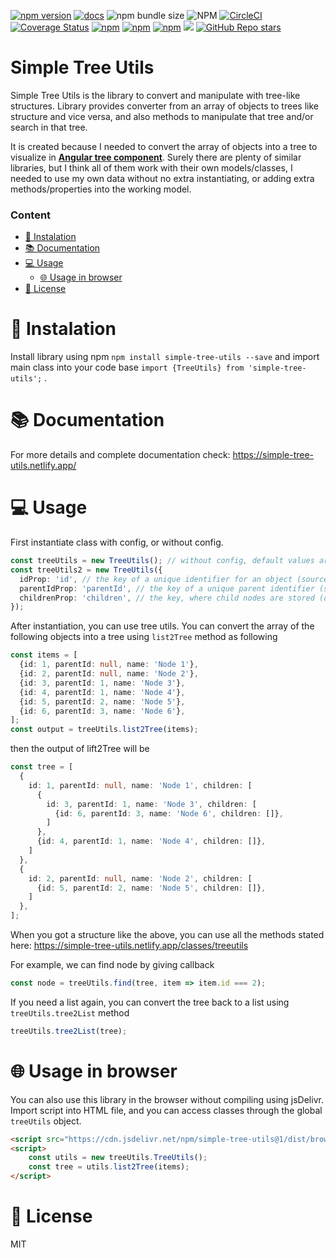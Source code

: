 [![npm version](https://badge.fury.io/js/simple-tree-utils.svg)](https://badge.fury.io/js/simple-tree-utils)
[![docs](https://badgen.net/badge/docs/online/orange)](https://simple-tree-utils.netlify.app)
![npm bundle size](https://img.shields.io/bundlephobia/min/simple-tree-utils)
![NPM](https://img.shields.io/npm/l/simple-tree-utils)
[![CircleCI](https://circleci.com/gh/Raiper34/simple-tree-utils.svg?style=shield)](https://circleci.com/gh/Raiper34/simple-tree-utils)
[![Coverage Status](https://coveralls.io/repos/github/Raiper34/simple-tree-utils/badge.svg?branch=main)](https://coveralls.io/github/Raiper34/simple-tree-utils?branch=main)
[![npm](https://img.shields.io/npm/dt/simple-tree-utils)](https://badge.fury.io/js/simple-tree-utils)
[![npm](https://img.shields.io/npm/dm/simple-tree-utils)](https://badge.fury.io/js/simple-tree-utils)
[![npm](https://img.shields.io/npm/dw/simple-tree-utils)](https://badge.fury.io/js/simple-tree-utils)
[![](https://data.jsdelivr.com/v1/package/npm/simple-tree-utils/badge?style=rounded)](https://www.jsdelivr.com/package/npm/simple-tree-utils)
[![GitHub Repo stars](https://img.shields.io/github/stars/raiper34/simple-tree-utils)](https://github.com/Raiper34/simple-tree-utils)

# Simple Tree Utils
Simple Tree Utils is the library to convert and manipulate with tree-like structures.
Library provides converter from an array of objects to trees like structure and vice versa,
and also methods to manipulate that tree and/or search in that tree.

It is created because I needed to convert the array of objects into a tree to visualize in
[**Angular tree component**](https://www.npmjs.com/package/@circlon/angular-tree-component).
Surely there are plenty of similar libraries, but I think all of them work with their own
models/classes, I needed to use my own data without no extra instantiating,
or adding extra methods/properties into the working model.

### Content
- [🚀 Instalation](#-instalation)
- [📚 Documentation](#-documentation)
- [💻 Usage](#-usage)
    - [🌐 Usage in browser](#usage-in-browser)
- [📖 License](#-license)

# 🚀 Instalation
Install library using npm `npm install simple-tree-utils --save` and import main class
into your code base `import {TreeUtils} from 'simple-tree-utils';` .

# 📚 Documentation
For more details and complete documentation check: https://simple-tree-utils.netlify.app/

# 💻 Usage
First instantiate class with config, or without config.
```ts
const treeUtils = new TreeUtils(); // without config, default values are used (id as idProp, parentId as parentIdProp, children as childrenProp)
const treeUtils2 = new TreeUtils({
  idProp: 'id', // the key of a unique identifier for an object (source object)
  parentIdProp: 'parentId', // the key of a unique parent identifier (source object)
  childrenProp: 'children', // the key, where child nodes are stored (destination object tree)
});
```
After instantiation, you can use tree utils. You can convert the array of the following objects into a tree using `list2Tree` method as following
```ts
const items = [
  {id: 1, parentId: null, name: 'Node 1'},
  {id: 2, parentId: null, name: 'Node 2'},
  {id: 3, parentId: 1, name: 'Node 3'},
  {id: 4, parentId: 1, name: 'Node 4'},
  {id: 5, parentId: 2, name: 'Node 5'},
  {id: 6, parentId: 3, name: 'Node 6'},
];
const output = treeUtils.list2Tree(items);
```
then the output of lift2Tree will be
```ts
const tree = [
  {
    id: 1, parentId: null, name: 'Node 1', children: [
      {
        id: 3, parentId: 1, name: 'Node 3', children: [
          {id: 6, parentId: 3, name: 'Node 6', children: []},
        ]
      },
      {id: 4, parentId: 1, name: 'Node 4', children: []},
    ]
  },
  {
    id: 2, parentId: null, name: 'Node 2', children: [
      {id: 5, parentId: 2, name: 'Node 5', children: []},
    ]
  },
];
```
When you got a structure like the above, you can use all the methods stated here: https://simple-tree-utils.netlify.app/classes/treeutils

For example, we can find node by giving callback
```ts
const node = treeUtils.find(tree, item => item.id === 2);
```
If you need a list again, you can convert the tree back to a list using `treeUtils.tree2List` method
```ts
treeUtils.tree2List(tree);
```

# 🌐 Usage in browser
You can also use this library in the browser without compiling using jsDelivr.
Import script into HTML file, and you can access classes through the global `treeUtils` object.
```html
<script src="https://cdn.jsdelivr.net/npm/simple-tree-utils@1/dist/browser-bundle.min.js"></script>
<script>
    const utils = new treeUtils.TreeUtils();
    const tree = utils.list2Tree(items);
</script>
```

# 📖 License
MIT